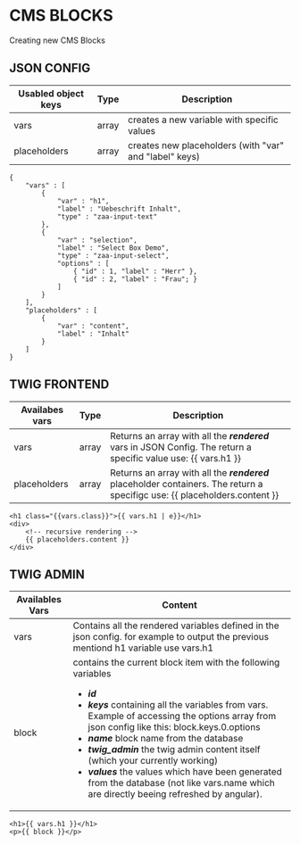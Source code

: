 CMS BLOCKS
==========

Creating new CMS Blocks

JSON CONFIG
-----------

| Usabled object keys | Type   |  Description
| ------------------- | ------ | -------------
| vars				  | array  | creates a new variable with specific values 
| placeholders		  | array  | creates new placeholders (with "var" and "label" keys)

```
{
    "vars" : [
        {
            "var" : "h1",
            "label" : "Uebeschrift Inhalt",
            "type" : "zaa-input-text"
        },
        {
        	"var" : "selection",
        	"label" : "Select Box Demo",
        	"type" : "zaa-input-select",
        	"options" : [
        		{ "id" : 1, "label" : "Herr" },
        		{ "id" : 2, "label" : "Frau"; }
        	]
        }
    ],
    "placeholders" : [
    	{
    		"var" : "content", 
    		"label" : "Inhalt"
    	}
    ]
}
```

TWIG FRONTEND
------------

| Availabes vars | Type   |  Description
| ------------------- | ------ | -------------
| vars				  | array  | Returns an array with all the ***rendered*** vars in JSON Config. The return a specific value use: {{ vars.h1 }}
| placeholders		  | array  | Returns an array with all the ***rendered*** placeholder containers. The return a specifigc use: {{ placeholders.content }}

```
<h1 class="{{vars.class}}">{{ vars.h1 | e}}</h1>
<div>
	<!-- recursive rendering -->
	{{ placeholders.content }}
</div>
```


TWIG ADMIN
-----------

| Availables Vars | Content
| --------------- | ------- 
| vars			  | Contains all the rendered variables defined in the json config. for example to output the previous mentiond h1 variable use vars.h1
| block			  | contains the current block item with the following variables <ul><li>***id*** </li><li>***keys*** containing all the variables from vars. Example of accessing the options array from json config like this: block.keys.0.options</li><li>***name*** block name from the database</li><li>***twig_admin*** the twig admin content itself (which your currently working)</li><li>***values*** the values which have been generated from the database (not like vars.name which are directly beeing refreshed by angular).</li></ul>

```
<h1>{{ vars.h1 }}</h1>
<p>{{ block }}</p>
```
